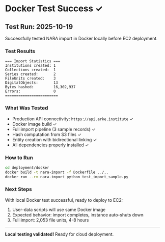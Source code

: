 # Docker Test Success ✓

## Test Run: 2025-10-19

Successfully tested NARA import in Docker locally before EC2 deployment.

### Test Results

```
=== Import Statistics ===
Institutions created: 1
Collections created:  1
Series created:       2
FileUnits created:    3
DigitalObjects:       13
Bytes hashed:         16,302,937
Errors:               0
========================
```

### What Was Tested

- Production API connectivity: `https://api.arke.institute` ✓
- Docker image build ✓
- Full import pipeline (3 sample records) ✓
- Hash computation from S3 files ✓
- Entity creation with bidirectional linking ✓
- All dependencies properly installed ✓

### How to Run

```bash
cd deployment/docker
docker build -t nara-import -f Dockerfile ../..
docker run --rm nara-import python test_import_sample.py
```

### Next Steps

With local Docker test successful, ready to deploy to EC2:
1. User-data scripts will use same Docker image
2. Expected behavior: import completes, instance auto-shuts down
3. Full import: 2,053 file units, 4-8 hours

---

**Local testing validated!** Ready for cloud deployment.
